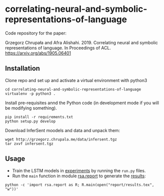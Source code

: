 # correlating-neural-and-symbolic-representations-of-language

Code repository for the paper:

Grzegorz Chrupała and Afra Alishahi. 2019.  Correlating neural and symbolic representations of language. In Proceedings of ACL. https://arxiv.org/abs/1905.06401

## Installation

Clone repo and set up and activate a virtual environment with python3

```
cd correlating-neural-and-symbolic-representations-of-language
virtualenv -p python3 .
```

Install pre-requisites annd the Python code (in development mode if you will be modifying something).

```
pip install -r requirements.txt
python setup.py develop
```

Download InferSent moodels and data and unpack them:

```
wget http://grzegorz.chrupala.me/data/infersent.tgz
tar zxvf infersent.tgz
```



## Usage

- Train the LSTM models in [experiments](experiments) by running the `run.py` files.
- Run the `main` function in module [rsa.report](rsa/report.py) to generate the [results](report/results.tex):
```
python -c 'import rsa.report as R; R.main(open("report/results.tex", "w"))'
```
